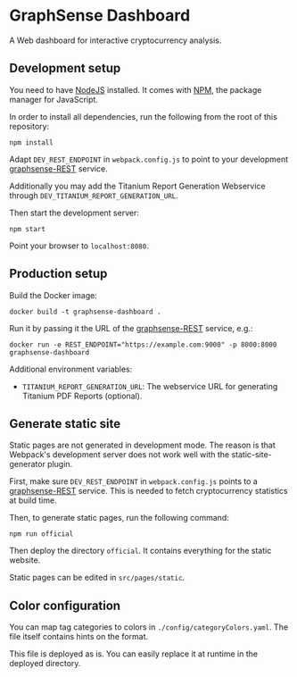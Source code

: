 # GraphSense Dashboard

A Web dashboard for interactive cryptocurrency analysis.

## Development setup

You need to have [NodeJS][nodejs] installed. It comes with [NPM][npm],
the package manager for JavaScript.

In order to install all dependencies, run the following from the root of this repository:

    npm install

Adapt `DEV_REST_ENDPOINT` in `webpack.config.js` to point to your development
[graphsense-REST][graphsense-rest] service.

Additionally you may add the Titanium Report Generation Webservice through `DEV_TITANIUM_REPORT_GENERATION_URL`.

Then start the development server:

    npm start

Point your browser to `localhost:8080`.

## Production setup

Build the Docker image:

    docker build -t graphsense-dashboard .

Run it by passing it the URL of the [graphsense-REST][graphsense-rest]
service, e.g.: 

    docker run -e REST_ENDPOINT="https://example.com:9000" -p 8000:8000 graphsense-dashboard

Additional environment variables:

* `TITANIUM_REPORT_GENERATION_URL`: The webservice URL for generating Titanium PDF Reports (optional).

## Generate static site

Static pages are not generated in development mode. The reason is that Webpack's development server does not work well with the static-site-generator plugin.

First, make sure `DEV_REST_ENDPOINT` in `webpack.config.js` points to a [graphsense-REST][graphsense-rest] service. This is needed to fetch cryptocurrency statistics at build time.

Then, to generate static pages, run the following command:

    npm run official

Then deploy the directory `official`. It contains everything for the static website.

Static pages can be edited in `src/pages/static`.

## Color configuration

You can map tag categories to colors in `./config/categoryColors.yaml`. The file itself contains hints on the format.

This file is deployed as is. You can easily replace it at runtime in the deployed directory.

[nodejs]: https://nodejs.org
[npm]: https://www.npmjs.com
[graphsense-rest]: https://github.com/graphsense/graphsense-rest
